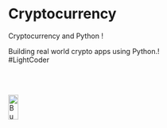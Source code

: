 # Cryptocurrency
Cryptocurrency and Python !

Building real world crypto apps using Python.!
</br> #LightCoder

</br>
</br>

<a href="https://www.buymeacoffee.com/Lightcoder" target="_blank"><img src="https://cdn.buymeacoffee.com/buttons/default-orange.png" alt="Buy Me A Coffee" style="height: 50 !important;width: 20 !important;" ></a>
